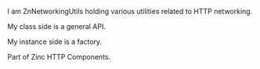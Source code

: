 I am ZnNetworkingUtils holding various utilities related to HTTP networking.

My class side is a general API.

My instance side is a factory.

Part of Zinc HTTP Components.